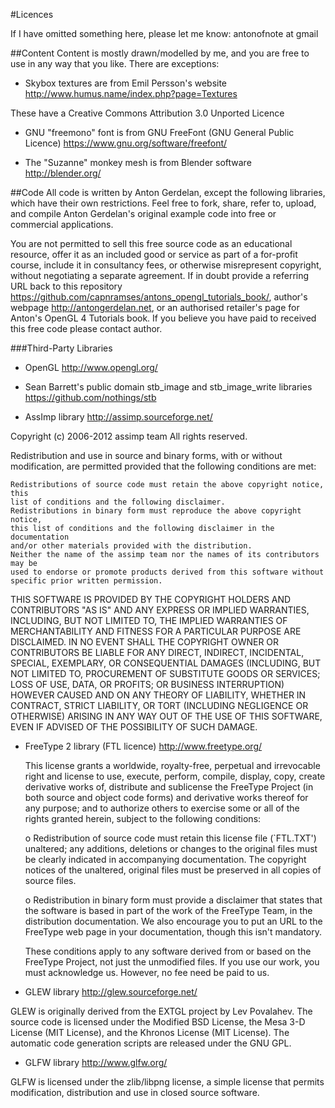 #Licences

If I have omitted something here, please let me know:
antonofnote at gmail

##Content
Content is mostly drawn/modelled by me, and you are free to use in any way that
you like. There are exceptions:

* Skybox textures are from Emil Persson's website
http://www.humus.name/index.php?page=Textures

These have a Creative Commons Attribution 3.0 Unported Licence

* GNU "freemono" font is from GNU FreeFont (GNU General Public Licence)
https://www.gnu.org/software/freefont/

* The "Suzanne" monkey mesh is from Blender software
http://blender.org/

##Code
All code is written by Anton Gerdelan, except the following libraries, which have their own restrictions.
Feel free to fork, share, refer to, upload, and compile Anton Gerdelan's original example code into free or commercial applications.

You are not permitted to sell this free source code as an educational resource, offer it as an included good or service as part of a for-profit course, include it in consultancy fees, or otherwise misrepresent copyright, without negotiating a separate agreement. If in doubt provide a referring URL back to this repository https://github.com/capnramses/antons_opengl_tutorials_book/, author's webpage http://antongerdelan.net, or an authorised retailer's page for Anton's OpenGL 4 Tutorials book.
If you believe you have paid to received this free code please contact author.

###Third-Party Libraries

* OpenGL
http://www.opengl.org/

* Sean Barrett's public domain stb_image and stb_image_write libraries
https://github.com/nothings/stb

* AssImp library
http://assimp.sourceforge.net/

Copyright (c) 2006-2012 assimp team
All rights reserved.

Redistribution and use in source and binary forms, with or without modification,
are permitted provided that the following conditions are met:

    Redistributions of source code must retain the above copyright notice, this
    list of conditions and the following disclaimer.
    Redistributions in binary form must reproduce the above copyright notice,
    this list of conditions and the following disclaimer in the documentation
    and/or other materials provided with the distribution.
    Neither the name of the assimp team nor the names of its contributors may be
    used to endorse or promote products derived from this software without
    specific prior written permission.

THIS SOFTWARE IS PROVIDED BY THE COPYRIGHT HOLDERS AND CONTRIBUTORS "AS IS" AND ANY EXPRESS OR IMPLIED WARRANTIES, INCLUDING, BUT NOT LIMITED TO, THE IMPLIED WARRANTIES OF MERCHANTABILITY AND FITNESS FOR A PARTICULAR PURPOSE ARE DISCLAIMED. IN NO EVENT SHALL THE COPYRIGHT OWNER OR CONTRIBUTORS BE LIABLE FOR ANY DIRECT, INDIRECT, INCIDENTAL, SPECIAL, EXEMPLARY, OR CONSEQUENTIAL DAMAGES (INCLUDING, BUT NOT LIMITED TO, PROCUREMENT OF SUBSTITUTE GOODS OR SERVICES; LOSS OF USE, DATA, OR PROFITS; OR BUSINESS INTERRUPTION) HOWEVER CAUSED AND ON ANY THEORY OF LIABILITY, WHETHER IN CONTRACT, STRICT LIABILITY, OR TORT (INCLUDING NEGLIGENCE OR OTHERWISE) ARISING IN ANY WAY OUT OF THE USE OF THIS SOFTWARE, EVEN IF ADVISED OF THE POSSIBILITY OF SUCH DAMAGE.

* FreeType 2 library (FTL licence)
http://www.freetype.org/

  This  license  grants  a  worldwide, royalty-free,  perpetual  and
  irrevocable right  and license to use,  execute, perform, compile,
  display,  copy,   create  derivative  works   of,  distribute  and
  sublicense the  FreeType Project (in  both source and  object code
  forms)  and  derivative works  thereof  for  any  purpose; and  to
  authorize others  to exercise  some or all  of the  rights granted
  herein, subject to the following conditions:

    o Redistribution of  source code  must retain this  license file
      (`FTL.TXT') unaltered; any  additions, deletions or changes to
      the original  files must be clearly  indicated in accompanying
      documentation.   The  copyright   notices  of  the  unaltered,
      original  files must  be  preserved in  all  copies of  source
      files.

    o Redistribution in binary form must provide a  disclaimer  that
      states  that  the software is based in part of the work of the
      FreeType Team,  in  the  distribution  documentation.  We also
      encourage you to put an URL to the FreeType web page  in  your
      documentation, though this isn't mandatory.

  These conditions  apply to any  software derived from or  based on
  the FreeType Project,  not just the unmodified files.   If you use
  our work, you  must acknowledge us.  However, no  fee need be paid
  to us.

* GLEW library
http://glew.sourceforge.net/

GLEW is originally derived from the EXTGL project by Lev Povalahev. The source
code is licensed under the Modified BSD License, the Mesa 3-D License
(MIT License), and the Khronos License (MIT License). The automatic code
generation scripts are released under the GNU GPL. 

* GLFW library
http://www.glfw.org/

GLFW is licensed under the zlib/libpng license, a simple license that permits
modification, distribution and use in closed source software.

